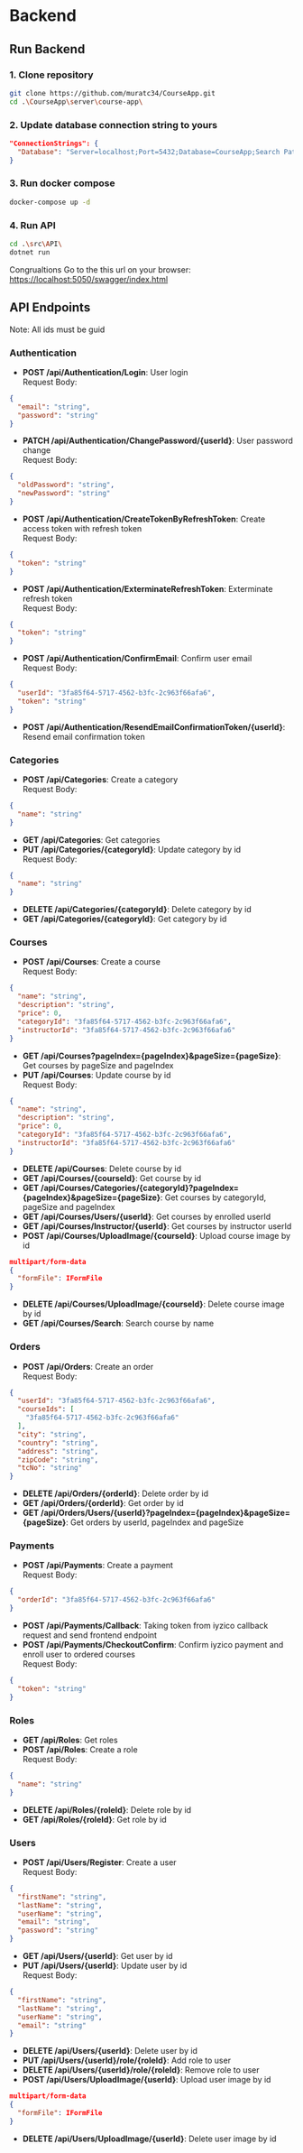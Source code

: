 # Backend

## Run Backend
### 1. Clone repository
```bash
git clone https://github.com/muratc34/CourseApp.git
cd .\CourseApp\server\course-app\
````
### 2. Update database connection string to yours
```json
"ConnectionStrings": {
  "Database": "Server=localhost;Port=5432;Database=CourseApp;Search Path=public;User Id={your_user};Password={your_password}"
}
````
### 3. Run docker compose
```bash
docker-compose up -d
````
### 4. Run API
```bash
cd .\src\API\
dotnet run
````

Congrualtions
Go to the this url on your browser: [https://localhost:5050/swagger/index.html](https://localhost:5050/swagger/index.html)


## API Endpoints
Note: All ids must be guid

### **Authentication**
- **POST /api/Authentication/Login**: User login<br/>
Request Body:
```json
{
  "email": "string",
  "password": "string"
}
```
- **PATCH /api/Authentication/ChangePassword/{userId}**: User password change<br/>
Request Body:
```json
{
  "oldPassword": "string",
  "newPassword": "string"
}
```
- **POST /api/Authentication/CreateTokenByRefreshToken**: Create access token with refresh token<br/>
Request Body:
```json
{
  "token": "string"
}
```
- **POST /api/Authentication/ExterminateRefreshToken**: Exterminate refresh token<br/>
Request Body:
```json
{
  "token": "string"
}
```
- **POST /api/Authentication/ConfirmEmail**: Confirm user email<br/>
Request Body:
```json
{
  "userId": "3fa85f64-5717-4562-b3fc-2c963f66afa6",
  "token": "string"
}
```
- **POST /api/Authentication/ResendEmailConfirmationToken/{userId}**: Resend email confirmation token<br/>

### **Categories**
- **POST /api/Categories**: Create a category<br/>
Request Body:
```json
{
  "name": "string"
}
```
- **GET /api/Categories**: Get categories<br/>
- **PUT /api/Categories/{categoryId}**: Update category by id<br/>
Request Body:
```json
{
  "name": "string"
}
```
- **DELETE /api/Categories/{categoryId}**: Delete category by id<br/>
- **GET /api/Categories/{categoryId}**: Get category by id<br/>

### **Courses**
- **POST /api/Courses**: Create a course<br/>
Request Body:
```json
{
  "name": "string",
  "description": "string",
  "price": 0,
  "categoryId": "3fa85f64-5717-4562-b3fc-2c963f66afa6",
  "instructorId": "3fa85f64-5717-4562-b3fc-2c963f66afa6"
}
```
- **GET /api/Courses?pageIndex={pageIndex}&pageSize={pageSize}**: Get courses by pageSize and pageIndex<br/>
- **PUT /api/Courses**: Update course by id<br/>
Request Body:
```json
{
  "name": "string",
  "description": "string",
  "price": 0,
  "categoryId": "3fa85f64-5717-4562-b3fc-2c963f66afa6",
  "instructorId": "3fa85f64-5717-4562-b3fc-2c963f66afa6"
}
```
- **DELETE /api/Courses**: Delete course by id<br/>
- **GET /api/Courses/{courseId}**: Get course by id<br/>
- **GET /api/Courses/Categories/{categoryId}?pageIndex={pageIndex}&pageSize={pageSize}**: Get courses by categoryId, pageSize and pageIndex<br/>
- **GET /api/Courses/Users/{userId}**: Get courses by enrolled userId<br/>
- **GET /api/Courses/Instructor/{userId}**: Get courses by instructor userId<br/>
- **POST /api/Courses/UploadImage/{courseId}**: Upload course image by id<br/>
```json
multipart/form-data
{
  "formFile": IFormFile
}
```
- **DELETE /api/Courses/UploadImage/{courseId}**: Delete course image by id<br/>
- **GET /api/Courses/Search**: Search course by name<br/>


### **Orders**
- **POST /api/Orders**: Create an order<br/>
Request Body:
```json
{
  "userId": "3fa85f64-5717-4562-b3fc-2c963f66afa6",
  "courseIds": [
    "3fa85f64-5717-4562-b3fc-2c963f66afa6"
  ],
  "city": "string",
  "country": "string",
  "address": "string",
  "zipCode": "string",
  "tcNo": "string"
}
```
- **DELETE /api/Orders/{orderId}**: Delete order by id<br/>
- **GET /api/Orders/{orderId}**: Get order by id<br/>
- **GET /api/Orders/Users/{userId}?pageIndex={pageIndex}&pageSize={pageSize}**: Get orders by userId, pageIndex and pageSize<br/>

### **Payments**
- **POST /api/Payments**: Create a payment<br/>
Request Body:
```json
{
  "orderId": "3fa85f64-5717-4562-b3fc-2c963f66afa6"
}
```
- **POST /api/Payments/Callback**: Taking token from iyzico callback request and send frontend endpoint<br/>
- **POST /api/Payments/CheckoutConfirm**: Confirm iyzico payment and enroll user to ordered courses<br/>
Request Body:
```json
{
  "token": "string"
}
```

### **Roles**
- **GET /api/Roles**: Get roles<br/>
- **POST /api/Roles**: Create a role<br/>
Request Body:
```json
{
  "name": "string"
}
```
- **DELETE /api/Roles/{roleId}**: Delete role by id<br/>
- **GET /api/Roles/{roleId}**: Get role by id<br/>

### **Users**
- **POST /api/Users/Register**: Create a user<br/>
Request Body:
```json
{
  "firstName": "string",
  "lastName": "string",
  "userName": "string",
  "email": "string",
  "password": "string"
}
```
- **GET /api/Users/{userId}**: Get user by id<br/>
- **PUT /api/Users/{userId}**: Update user by id<br/>
Request Body:
```json
{
  "firstName": "string",
  "lastName": "string",
  "userName": "string",
  "email": "string"
}
```
- **DELETE /api/Users/{userId}**: Delete user by id<br/>
- **PUT /api/Users/{userId}/role/{roleId}**: Add role to user<br/>
- **DELETE /api/Users/{userId}/role/{roleId}**: Remove role to user<br/>
- **POST /api/Users/UploadImage/{userId}**: Upload user image by id<br/>
```json
multipart/form-data
{
  "formFile": IFormFile
}
```
- **DELETE /api/Users/UploadImage/{userId}**: Delete user image by id<br/>
